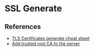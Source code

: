 # SSL Generate

## References

- [TLS Certificates generate cheat sheet](https://github.com/ChristianLempa/cheat-sheets/blob/main/misc/ssl-certs.md)
- [Add trusted root CA to the server](https://gist.github.com/epcim/03f66dfa85ad56604c7b8e6df79614e0#adding-trusted-root-certificates-to-the-server)
